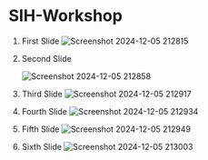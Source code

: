 # SIH-Workshop

 1. First Slide
    ![Screenshot 2024-12-05 212815](https://github.com/user-attachments/assets/6b72e53a-00ad-4d0f-bf4d-4d21acc2df01)
 2. Second Slide

    ![Screenshot 2024-12-05 212858](https://github.com/user-attachments/assets/9fac91e5-7d21-4321-9228-0b40c5815f25)

 3. Third Slide
    ![Screenshot 2024-12-05 212917](https://github.com/user-attachments/assets/2fb798c1-b6bd-4e57-bd47-59d363d1c9d0)

 4. Fourth Slide
    ![Screenshot 2024-12-05 212934](https://github.com/user-attachments/assets/82df0d42-1267-4da7-ae18-c23006ab581e)

 5. Fifth Slide
    ![Screenshot 2024-12-05 212949](https://github.com/user-attachments/assets/62bc9348-a937-45ae-8061-670fa14b389c)

 6. Sixth Slide
    ![Screenshot 2024-12-05 213003](https://github.com/user-attachments/assets/3765c53b-5e9d-4640-b886-52b42adbb1e3)

